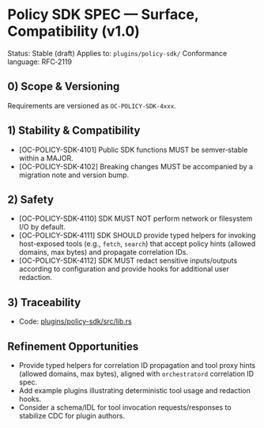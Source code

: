 # Policy SDK SPEC — Surface, Compatibility (v1.0)

Status: Stable (draft)
Applies to: `plugins/policy-sdk/`
Conformance language: RFC‑2119

## 0) Scope & Versioning

Requirements are versioned as `OC-POLICY-SDK-4xxx`.

## 1) Stability & Compatibility

- [OC-POLICY-SDK-4101] Public SDK functions MUST be semver‑stable within a MAJOR.
- [OC-POLICY-SDK-4102] Breaking changes MUST be accompanied by a migration note and version bump.

## 2) Safety

- [OC-POLICY-SDK-4110] SDK MUST NOT perform network or filesystem I/O by default.
- [OC-POLICY-SDK-4111] SDK SHOULD provide typed helpers for invoking host-exposed tools (e.g., `fetch`, `search`) that accept policy hints (allowed domains, max bytes) and propagate correlation IDs.
- [OC-POLICY-SDK-4112] SDK MUST redact sensitive inputs/outputs according to configuration and provide hooks for additional user redaction.

## 3) Traceability

- Code: [plugins/policy-sdk/src/lib.rs](../plugins/policy-sdk/src/lib.rs)

## Refinement Opportunities

- Provide typed helpers for correlation ID propagation and tool proxy hints (allowed domains, max bytes), aligned with `orchestratord` correlation ID spec.
- Add example plugins illustrating deterministic tool usage and redaction hooks.
- Consider a schema/IDL for tool invocation requests/responses to stabilize CDC for plugin authors.

